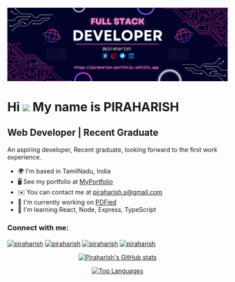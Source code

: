 ![logo](https://github.com/Piraharish/Piraharish/blob/main/Banner.png)

Hi ![](https://user-images.githubusercontent.com/18350557/176309783-0785949b-9127-417c-8b55-ab5a4333674e.gif) My name is PIRAHARISH
==================================================================================================================================

Web Developer | Recent Graduate
-------------------------------
<div style="display: grid; align-items: center;">
  <div>
An aspiring developer, Recent graduate, looking forward to the first work experience.

*   🌍 I'm based in TamilNadu, India
*   🖥️ See my portfolio at [MyPortfolio](http://piraharish-portfolio.netlify.app)
*   ✉️ You can contact me at [piraharish.s@gmail.com](mailto:piraharish.s@gmail.com)
*   🚀 I'm currently working on [PDFied](http://github.com/Piraharish/PDFied)
*   🧠 I'm learning React, Node, Express, TypeScript

<h3 align="left">Connect with me:</h3>
<p align="left">
  <a href="https://twitter.com/piraharish" target="blank"><img align="center" src="https://www.svgrepo.com/show/475689/twitter-color.svg" alt="piraharish" height="30" width="40" /></a>
  <a href="https://linkedin.com/in/piraharish" target="blank"><img align="center" src="https://www.svgrepo.com/show/475661/linkedin-color.svg" alt="piraharish" height="30" width="40" /></a>
  <a href="https://fb.com/piraharish" target="blank"><img align="center" src="https://www.svgrepo.com/show/303117/facebook-2-logo.svg" alt="piraharish" height="30" width="40" /></a>
  <a href="https://instagram.com/piraharish" target="blank"><img align="center" src="https://www.svgrepo.com/show/303145/instagram-2-1-logo.svg" alt="piraharish" height="30" width="40" /></a>
</p>
</div>
</div>

<div style="margin-left: auto; text-align: center;">
  <a href="http://www.github.com/Piraharish"><img src="https://github-readme-stats.vercel.app/api?username=Piraharish&show_icons=true&hide=&count_private=true&title_color=0891b2&text_color=ffffff&icon_color=0891b2&bg_color=1c1917&hide_border=true&show_icons=true" alt="Piraharish's GitHub stats" /></a>

  <a href="https://github.com/Piraharish"><img src="https://github-readme-stats.vercel.app/api/top-langs/?username=Piraharish&langs_count=10&title_color=0891b2&text_color=ffffff&icon_color=0891b2&bg_color=1c1917&hide_border=true&locale=en&custom_title=Top%20%Languages" alt="Top Languages" /></a>
</div>
